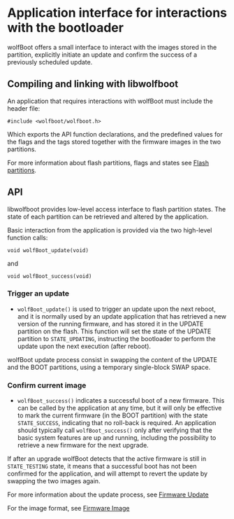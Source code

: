 # Application interface for interactions with the bootloader

wolfBoot offers a small interface to interact with the images stored in the partition,
explicitly initiate an update and confirm the success of a previously scheduled update.

## Compiling and linking with libwolfboot

An application that requires interactions with wolfBoot must include the header file:

`#include <wolfboot/wolfboot.h>`

Which exports the API function declarations, and the predefined values for the flags
and the tags stored together with the firmware images in the two partitions.

For more information about flash partitions, flags and states see [Flash partitions](flash_partitions.md).

## API

libwolfboot provides low-level access interface to flash partition states. The state
of each partition can be retrieved and altered by the application.

Basic interaction from the application is provided via the two high-level function calls:

`void wolfBoot_update(void)`

and

`void wolfBoot_success(void)`

### Trigger an update

  - `wolfBoot_update()` is used to trigger an update upon the next reboot, and it is normally used by
an update application that has retrieved a new version of the running firmware, and has
stored it in the UPDATE partition on the flash. This function will set the state of the UPDATE partition 
to `STATE_UPDATING`, instructing the bootloader to perform the update upon the next execution (after reboot).

wolfBoot update process consist in swapping the content of the UPDATE and the BOOT partitions, using a temporary
single-block SWAP space.

### Confirm current image

- `wolfBoot_success()` indicates a successful boot of a new firmware. This can be called by the application
at any time, but it will only be effective to mark the current firmware (in the BOOT partition) with the state
`STATE_SUCCESS`, indicating that no roll-back is required. An application should typically call `wolfBoot_success()`
only after verifying that the basic system features are up and running, including the possibility to retrieve
a new firmware for the next upgrade.

If after an upgrade wolfBoot detects that the active firmware is still in `STATE_TESTING` state, it means that
a successful boot has not been confirmed for the application, and will attempt to revert the update by swapping 
the two images again.

For more information about the update process, see [Firmware Update](firmware_update.md)

For the image format, see [Firmware Image](firmware_image.md)


